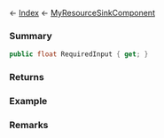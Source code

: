 ← [Index](Api-Index) ← [MyResourceSinkComponent](Sandbox.Game.EntityComponents.MyResourceSinkComponent)

### Summary

```csharp
public float RequiredInput { get; }
```

### Returns

### Example

### Remarks

